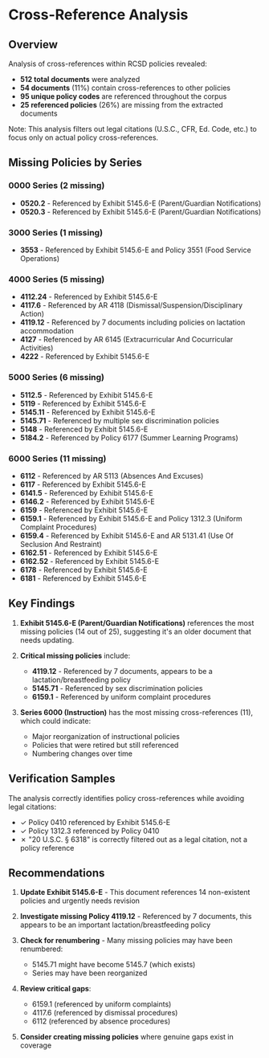 # Cross-Reference Analysis

## Overview

Analysis of cross-references within RCSD policies revealed:
- **512 total documents** were analyzed
- **54 documents** (11%) contain cross-references to other policies
- **95 unique policy codes** are referenced throughout the corpus
- **25 referenced policies** (26%) are missing from the extracted documents

Note: This analysis filters out legal citations (U.S.C., CFR, Ed. Code, etc.) to focus only on actual policy cross-references.

## Missing Policies by Series

### 0000 Series (2 missing)
- **0520.2** - Referenced by Exhibit 5145.6-E (Parent/Guardian Notifications)
- **0520.3** - Referenced by Exhibit 5145.6-E (Parent/Guardian Notifications)

### 3000 Series (1 missing)
- **3553** - Referenced by Exhibit 5145.6-E and Policy 3551 (Food Service Operations)

### 4000 Series (5 missing)
- **4112.24** - Referenced by Exhibit 5145.6-E
- **4117.6** - Referenced by AR 4118 (Dismissal/Suspension/Disciplinary Action)
- **4119.12** - Referenced by 7 documents including policies on lactation accommodation
- **4127** - Referenced by AR 6145 (Extracurricular And Cocurricular Activities)
- **4222** - Referenced by Exhibit 5145.6-E

### 5000 Series (6 missing)
- **5112.5** - Referenced by Exhibit 5145.6-E
- **5119** - Referenced by Exhibit 5145.6-E
- **5145.11** - Referenced by Exhibit 5145.6-E
- **5145.71** - Referenced by multiple sex discrimination policies
- **5148** - Referenced by Exhibit 5145.6-E
- **5184.2** - Referenced by Policy 6177 (Summer Learning Programs)

### 6000 Series (11 missing)
- **6112** - Referenced by AR 5113 (Absences And Excuses)
- **6117** - Referenced by Exhibit 5145.6-E
- **6141.5** - Referenced by Exhibit 5145.6-E
- **6146.2** - Referenced by Exhibit 5145.6-E
- **6159** - Referenced by Exhibit 5145.6-E
- **6159.1** - Referenced by Exhibit 5145.6-E and Policy 1312.3 (Uniform Complaint Procedures)
- **6159.4** - Referenced by Exhibit 5145.6-E and AR 5131.41 (Use Of Seclusion And Restraint)
- **6162.51** - Referenced by Exhibit 5145.6-E
- **6162.52** - Referenced by Exhibit 5145.6-E
- **6178** - Referenced by Exhibit 5145.6-E
- **6181** - Referenced by Exhibit 5145.6-E

## Key Findings

1. **Exhibit 5145.6-E (Parent/Guardian Notifications)** references the most missing policies (14 out of 25), suggesting it's an older document that needs updating.

2. **Critical missing policies** include:
   - **4119.12** - Referenced by 7 documents, appears to be a lactation/breastfeeding policy
   - **5145.71** - Referenced by sex discrimination policies
   - **6159.1** - Referenced by uniform complaint procedures

3. **Series 6000 (Instruction)** has the most missing cross-references (11), which could indicate:
   - Major reorganization of instructional policies
   - Policies that were retired but still referenced
   - Numbering changes over time

## Verification Samples

The analysis correctly identifies policy cross-references while avoiding legal citations:
- ✓ Policy 0410 referenced by Exhibit 5145.6-E
- ✓ Policy 1312.3 referenced by Policy 0410
- ✗ "20 U.S.C. § 6318" is correctly filtered out as a legal citation, not a policy reference

## Recommendations

1. **Update Exhibit 5145.6-E** - This document references 14 non-existent policies and urgently needs revision

2. **Investigate missing Policy 4119.12** - Referenced by 7 documents, this appears to be an important lactation/breastfeeding policy

3. **Check for renumbering** - Many missing policies may have been renumbered:
   - 5145.71 might have become 5145.7 (which exists)
   - Series may have been reorganized

4. **Review critical gaps**:
   - 6159.1 (referenced by uniform complaints) 
   - 4117.6 (referenced by dismissal procedures)
   - 6112 (referenced by absence procedures)

5. **Consider creating missing policies** where genuine gaps exist in coverage